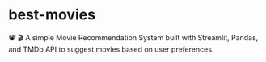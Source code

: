 # best-movies
📽 🎬 A simple Movie Recommendation System built with Streamlit, Pandas, and TMDb API to suggest movies based on user preferences.
